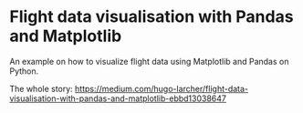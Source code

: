 # Flight data visualisation with Pandas and Matplotlib

An example on how to visualize flight data using Matplotlib and Pandas on Python.

The whole story: https://medium.com/hugo-larcher/flight-data-visualisation-with-pandas-and-matplotlib-ebbd13038647